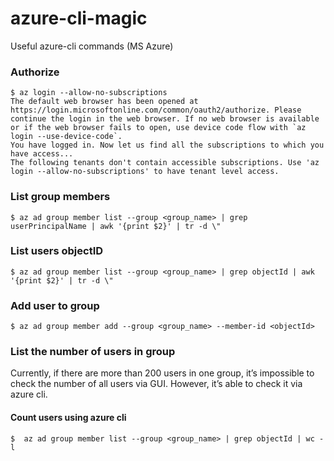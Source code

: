 # azure-cli-magic
Useful azure-cli commands (MS Azure)

### Authorize
```
$ az login --allow-no-subscriptions
The default web browser has been opened at https://login.microsoftonline.com/common/oauth2/authorize. Please continue the login in the web browser. If no web browser is available or if the web browser fails to open, use device code flow with `az login --use-device-code`.
You have logged in. Now let us find all the subscriptions to which you have access...
The following tenants don't contain accessible subscriptions. Use 'az login --allow-no-subscriptions' to have tenant level access.
```

### List group members
```
$ az ad group member list --group <group_name> | grep userPrincipalName | awk '{print $2}' | tr -d \"
```

### List users objectID
```
$ az ad group member list --group <group_name> | grep objectId | awk '{print $2}' | tr -d \"
```

### Add user to group
```
$ az ad group member add --group <group_name> --member-id <objectId>
```

### List the number of users in group

Currently, if there are more than 200 users in one group, it’s impossible to check the number of all users via GUI. 
However, it’s able to check it via azure cli.

#### Count users using azure cli
```
$  az ad group member list --group <group_name> | grep objectId | wc -l
```


